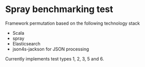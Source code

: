 
# Spray benchmarking test

Framework permutation based on the following technology stack

* Scala
* spray
* Elasticsearch
* json4s-jackson for JSON processing

Currently implements test types 1, 2, 3, 5 and 6.
